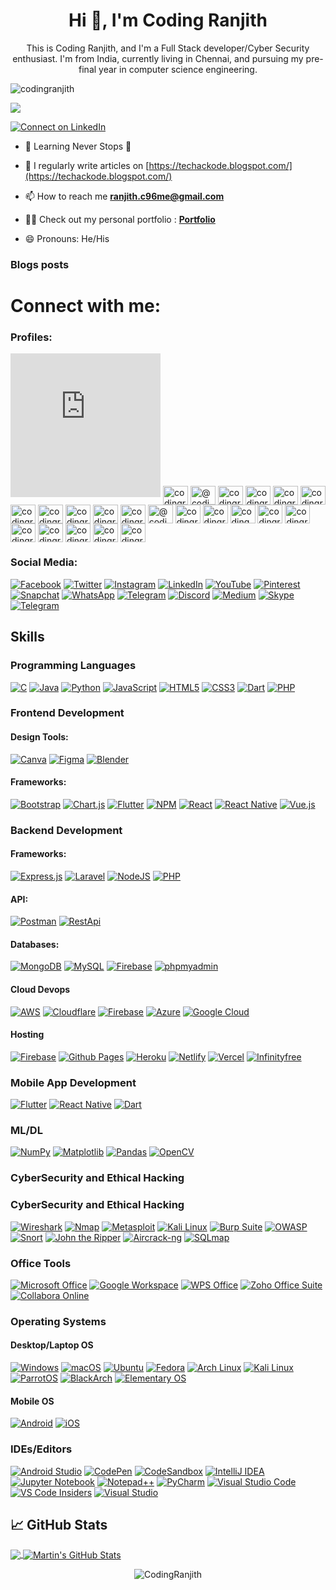 <h1 align="center">Hi 👋, I'm Coding Ranjith</h1>
<div align="center"> 
  This is Coding Ranjith, and I'm a Full Stack developer/Cyber Security enthusiast. I'm from India, currently living in Chennai, and pursuing my pre-final year in computer science engineering.
</div>

<p align="left"> <img src="https://komarev.com/ghpvc/?username=codingranjith&label=Profile%20views&color=0e75b6&style=flat" alt="codingranjith" /> </p>

[![](https://github-profile-trophy.vercel.app/?username=codingranjith&theme=onedark)](https://github.com/ryo-ma/github-profile-trophy)

<p align="left"> <a href="linkedin.com/in/coding-ranjith-97b6ab238" target="_blank"><img src="https://img.shields.io/badge/Connect%20on%20LinkedIn-0077B5?style=for-the-badge&logo=linkedin&logoColor=white" alt="Connect on LinkedIn" /></a> </p>


- 🌱 Learning Never Stops 🚀

- 📝 I regularly write articles on [https://techackode.blogspot.com/](https://techackode.blogspot.com/)

- 📫 How to reach me **ranjith.c96me@gmail.com**

- 👨‍💻 Check out my personal portfolio : **<a href="https://codingranjith.github.io/" target="_blank">Portfolio</a>**

- 😄 Pronouns: He/His

### Blogs posts
<!-- BLOG-POST-LIST:START -->
<!-- BLOG-POST-LIST:END -->

<h1 align="left">Connect with me:</h1>

### Profiles:

<p align="left">

<iframe src="https://hackerrank-badge.herokuapp.com/CodingRanjith" style="border: 0; height: 230px; width: 240px; overflow:hidden;" scrolling="no" frameBorder="0"></iframe>
<a href="https://codepen.io/codingranjith" target="blank"><img align="center" src="https://raw.githubusercontent.com/rahuldkjain/github-profile-readme-generator/master/src/images/icons/Social/codepen.svg" alt="codingranjith" height="30" width="40" /></a>
<a href="https://dev.to/@codingranjith" target="blank"><img align="center" src="https://raw.githubusercontent.com/rahuldkjain/github-profile-readme-generator/master/src/images/icons/Social/devto.svg" alt="@codingranjith" height="30" width="40" /></a>
<a href="https://twitter.com/codingranjith" target="blank"><img align="center" src="https://raw.githubusercontent.com/rahuldkjain/github-profile-readme-generator/master/src/images/icons/Social/twitter.svg" alt="codingranjith" height="30" width="40" /></a>
<a href="https://linkedin.com/in/codingranjith" target="blank"><img align="center" src="https://raw.githubusercontent.com/rahuldkjain/github-profile-readme-generator/master/src/images/icons/Social/linked-in-alt.svg" alt="codingranjith" height="30" width="40" /></a>
<a href="https://stackoverflow.com/users/codingranjith" target="blank"><img align="center" src="https://raw.githubusercontent.com/rahuldkjain/github-profile-readme-generator/master/src/images/icons/Social/stack-overflow.svg" alt="codingranjith" height="30" width="40" /></a>
<a href="https://kaggle.com/codingranjith" target="blank"><img align="center" src="https://raw.githubusercontent.com/rahuldkjain/github-profile-readme-generator/master/src/images/icons/Social/kaggle.svg" alt="codingranjith" height="30" width="40" /></a>
<a href="https://fb.com/codingranjith" target="blank"><img align="center" src="https://raw.githubusercontent.com/rahuldkjain/github-profile-readme-generator/master/src/images/icons/Social/facebook.svg" alt="codingranjith" height="30" width="40" /></a>
<a href="https://instagram.com/codingranjith" target="blank"><img align="center" src="https://raw.githubusercontent.com/rahuldkjain/github-profile-readme-generator/master/src/images/icons/Social/instagram.svg" alt="codingranjith" height="30" width="40" /></a>
<a href="https://dribbble.com/codingranjith" target="blank"><img align="center" src="https://raw.githubusercontent.com/rahuldkjain/github-profile-readme-generator/master/src/images/icons/Social/dribbble.svg" alt="codingranjith" height="30" width="40" /></a>
<a href="https://www.behance.net/codingranjith" target="blank"><img align="center" src="https://raw.githubusercontent.com/rahuldkjain/github-profile-readme-generator/master/src/images/icons/Social/behance.svg" alt="codingranjith" height="30" width="40" /></a>
<a href="https://hashnode.com/codingranjith" target="blank"><img align="center" src="https://raw.githubusercontent.com/rahuldkjain/github-profile-readme-generator/master/src/images/icons/Social/hashnode.svg" alt="codingranjith" height="30" width="40" /></a>
<a href="https://medium.com/@codingranjith" target="blank"><img align="center" src="https://raw.githubusercontent.com/rahuldkjain/github-profile-readme-generator/master/src/images/icons/Social/medium.svg" alt="@codingranjith" height="30" width="40" /></a>
<a href="https://www.youtube.com/c/codingranjith" target="blank"><img align="center" src="https://raw.githubusercontent.com/rahuldkjain/github-profile-readme-generator/master/src/images/icons/Social/youtube.svg" alt="codingranjith" height="30" width="40" /></a>
<a href="https://www.codechef.com/users/codingranjith" target="blank"><img align="center" src="https://cdn.jsdelivr.net/npm/simple-icons@3.1.0/icons/codechef.svg" alt="codingranjith" height="30" width="40" /></a>
<a href="https://www.hackerrank.com/coding_ranjith" target="blank"><img align="center" src="https://raw.githubusercontent.com/rahuldkjain/github-profile-readme-generator/master/src/images/icons/Social/hackerrank.svg" alt="coding_ranjith" height="30" width="40" /></a>
<a href="https://codeforces.com/profile/codingranjith" target="blank"><img align="center" src="https://raw.githubusercontent.com/rahuldkjain/github-profile-readme-generator/master/src/images/icons/Social/codeforces.svg" alt="codingranjith" height="30" width="40" /></a>
<a href="https://www.leetcode.com/codingranjith" target="blank"><img align="center" src="https://raw.githubusercontent.com/rahuldkjain/github-profile-readme-generator/master/src/images/icons/Social/leet-code.svg" alt="codingranjith" height="30" width="40" /></a>
<a href="https://www.hackerearth.com/codingranjith" target="blank"><img align="center" src="https://raw.githubusercontent.com/rahuldkjain/github-profile-readme-generator/master/src/images/icons/Social/hackerearth.svg" alt="codingranjith" height="30" width="40" /></a>
<a href="https://auth.geeksforgeeks.org/user/codingranjith" target="blank"><img align="center" src="https://raw.githubusercontent.com/rahuldkjain/github-profile-readme-generator/master/src/images/icons/Social/geeks-for-geeks.svg" alt="codingranjith" height="30" width="40" /></a>
<a href="https://www.topcoder.com/members/codingranjith" target="blank"><img align="center" src="https://raw.githubusercontent.com/rahuldkjain/github-profile-readme-generator/master/src/images/icons/Social/topcoder.svg" alt="codingranjith" height="30" width="40" /></a>
<a href="https://discord.gg/codingranjith" target="blank"><img align="center" src="https://raw.githubusercontent.com/rahuldkjain/github-profile-readme-generator/master/src/images/icons/Social/discord.svg" alt="codingranjith" height="30" width="40" /></a>
<a href="/codingranjith" target="blank"><img align="center" src="https://raw.githubusercontent.com/rahuldkjain/github-profile-readme-generator/master/src/images/icons/Social/rss.svg" alt="codingranjith" height="30" width="40" /></a>
</p>

### Social Media:

[![Facebook](https://img.shields.io/badge/Facebook-1877F2?style=for-the-badge&logo=facebook&logoColor=white)](https://www.facebook.com/)
[![Twitter](https://img.shields.io/badge/Twitter-1DA1F2?style=for-the-badge&logo=twitter&logoColor=white)](https://twitter.com/)
[![Instagram](https://img.shields.io/badge/Instagram-E4405F?style=for-the-badge&logo=instagram&logoColor=white)](https://www.instagram.com/)
[![LinkedIn](https://img.shields.io/badge/LinkedIn-0077B5?style=for-the-badge&logo=linkedin&logoColor=white)](https://www.linkedin.com/)
[![YouTube](https://img.shields.io/badge/YouTube-FF0000?style=for-the-badge&logo=youtube&logoColor=white)](https://www.youtube.com/)
[![Pinterest](https://img.shields.io/badge/Pinterest-E60023?style=for-the-badge&logo=pinterest&logoColor=white)](https://www.pinterest.com/)
[![Snapchat](https://img.shields.io/badge/Snapchat-FFFC00?style=for-the-badge&logo=snapchat&logoColor=white)](https://www.snapchat.com/)
[![WhatsApp](https://img.shields.io/badge/WhatsApp-25D366?style=for-the-badge&logo=whatsapp&logoColor=white)](https://www.whatsapp.com/)
[![Telegram](https://img.shields.io/badge/Telegram-2CA5E0?style=for-the-badge&logo=telegram&logoColor=white)](https://telegram.org/)
[![Discord](https://img.shields.io/badge/Discord-5865F2?style=for-the-badge&logo=discord&logoColor=white)](https://discord.com/)
[![Medium](https://img.shields.io/badge/Medium-12100E?style=for-the-badge&logo=medium&logoColor=white)](https://medium.com/)
[![Skype](https://img.shields.io/badge/Skype-00AFF0?style=for-the-badge&logo=skype&logoColor=white)](https://www.skype.com/)
[![Telegram](https://img.shields.io/badge/Telegram-2CA5E0?style=for-the-badge&logo=telegram&logoColor=white)](https://telegram.org/)



## Skills

### Programming Languages

[![C](https://img.shields.io/badge/C-00599C?style=for-the-badge&logo=c&logoColor=white)](https://en.wikipedia.org/wiki/C_(programming_language))
[![Java](https://img.shields.io/badge/Java-ED8B00?style=for-the-badge&logo=java&logoColor=white)](https://www.java.com/)
[![Python](https://img.shields.io/badge/Python-3670A0?style=for-the-badge&logo=python&logoColor=ffdd54)](https://www.python.org/)
[![JavaScript](https://img.shields.io/badge/JavaScript-323330?style=for-the-badge&logo=javascript&logoColor=F7DF1E)](https://developer.mozilla.org/en-US/docs/Web/JavaScript)
[![HTML5](https://img.shields.io/badge/HTML5-E34F26?style=for-the-badge&logo=html5&logoColor=white)](https://developer.mozilla.org/en-US/docs/Web/Guide/HTML/HTML5)
[![CSS3](https://img.shields.io/badge/CSS3-1572B6?style=for-the-badge&logo=css3&logoColor=white)](https://developer.mozilla.org/en-US/docs/Web/CSS)
[![Dart](https://img.shields.io/badge/Dart-0175C2?style=for-the-badge&logo=dart&logoColor=white)](https://dart.dev/)
[![PHP](https://img.shields.io/badge/PHP-777BB4?style=for-the-badge&logo=php&logoColor=white)](https://www.php.net/)

### Frontend Development 

#### Design Tools: 

[![Canva](https://img.shields.io/badge/Canva-%2300C4CC.svg?style=for-the-badge&logo=Canva&logoColor=white)](https://www.canva.com/)
[![Figma](https://img.shields.io/badge/figma-%23F24E1E.svg?style=for-the-badge&logo=figma&logoColor=white)](https://www.figma.com/)
[![Blender](https://img.shields.io/badge/blender-%23F5792A.svg?style=for-the-badge&logo=blender&logoColor=white)](https://www.blender.org/)

#### Frameworks:

[![Bootstrap](https://img.shields.io/badge/bootstrap-%238511FA.svg?style=for-the-badge&logo=bootstrap&logoColor=white)](https://getbootstrap.com/)
[![Chart.js](https://img.shields.io/badge/chart.js-F5788D.svg?style=for-the-badge&logo=chart.js&logoColor=white)](https://www.chartjs.org/)
[![Flutter](https://img.shields.io/badge/Flutter-%2302569B.svg?style=for-the-badge&logo=Flutter&logoColor=white)](https://flutter.dev/)
[![NPM](https://img.shields.io/badge/NPM-%23CB3837.svg?style=for-the-badge&logo=npm&logoColor=white)](https://www.npmjs.com/)
[![React](https://img.shields.io/badge/react-%2320232a.svg?style=for-the-badge&logo=react&logoColor=%2361DAFB)](https://reactjs.org/)
[![React Native](https://img.shields.io/badge/react_native-%2320232a.svg?style=for-the-badge&logo=react&logoColor=%2361DAFB)](https://reactnative.dev/)
[![Vue.js](https://img.shields.io/badge/vuejs-%2335495e.svg?style=for-the-badge&logo=vuedotjs&logoColor=%234FC08D)](https://vuejs.org/)

### Backend Development

#### Frameworks:

[![Express.js](https://img.shields.io/badge/express.js-%23404d59.svg?style=for-the-badge&logo=express&logoColor=%2361DAFB)]()
[![Laravel](https://img.shields.io/badge/laravel-%23FF2D20.svg?style=for-the-badge&logo=laravel&logoColor=white)]()
[![NodeJS](https://img.shields.io/badge/node.js-6DA55F?style=for-the-badge&logo=node.js&logoColor=white)]()
[![PHP](https://img.shields.io/badge/php-%23777BB4.svg?style=for-the-badge&logo=php&logoColor=white)]()

#### API:

[![Postman](https://img.shields.io/badge/Postman-FF6C37?style=for-the-badge&logo=postman&logoColor=white)](https://www.postman.com/)
[![RestApi](https://img.shields.io/badge/RestApi-%230769AD.svg?style=for-the-badge&logo=restapi&logoColor=white)](https://en.wikipedia.org/wiki/Representational_state_transfer)

#### Databases:

[![MongoDB](https://img.shields.io/badge/MongoDB-%234ea94b.svg?style=for-the-badge&logo=mongodb&logoColor=white)](https://www.mongodb.com/)
[![MySQL](https://img.shields.io/badge/mysql-4479A1.svg?style=for-the-badge&logo=mysql&logoColor=white)](https://www.mysql.com/)
[![Firebase](https://img.shields.io/badge/firebase-a08021?style=for-the-badge&logo=firebase&logoColor=ffcd34)](https://firebase.google.com/)
[![phpmyadmin](https://img.shields.io/badge/phpmyadmin-%234ea94b.svg?style=for-the-badge&logo=phpmyadmin&logoColor=white)](https://www.phpmyadmin.net/)

#### Cloud Devops

[![AWS](https://img.shields.io/badge/AWS-%23FF9900.svg?style=for-the-badge&logo=amazon-aws&logoColor=white)](https://aws.amazon.com/)
[![Cloudflare](https://img.shields.io/badge/Cloudflare-F38020?style=for-the-badge&logo=Cloudflare&logoColor=white)](https://www.cloudflare.com/)
[![Firebase](https://img.shields.io/badge/firebase-%23039BE5.svg?style=for-the-badge&logo=firebase)](https://firebase.google.com/)
[![Azure](https://img.shields.io/badge/azure-%230072C6.svg?style=for-the-badge&logo=microsoftazure&logoColor=white)](https://azure.microsoft.com/)
[![Google Cloud](https://img.shields.io/badge/GoogleCloud-%234285F4.svg?style=for-the-badge&logo=google-cloud&logoColor=white)](https://cloud.google.com/)

#### Hosting 

[![Firebase](https://img.shields.io/badge/firebase-%23039BE5.svg?style=for-the-badge&logo=firebase)](https://firebase.google.com/)
[![Github Pages](https://img.shields.io/badge/github%20pages-121013?style=for-the-badge&logo=github&logoColor=white)](https://pages.github.com/)
[![Heroku](https://img.shields.io/badge/heroku-%23430098.svg?style=for-the-badge&logo=heroku&logoColor=white)](https://www.heroku.com/)
[![Netlify](https://img.shields.io/badge/netlify-%23000000.svg?style=for-the-badge&logo=netlify&logoColor=#00C7B7)](https://www.netlify.com/)
[![Vercel](https://img.shields.io/badge/vercel-%23000000.svg?style=for-the-badge&logo=vercel&logoColor=white)](https://vercel.com/)
[![Infinityfree](https://img.shields.io/badge/infinityfree-%231AC6FF.svg?style=for-the-badge&logo=Infinityfree&logoColor=white)](https://infinityfree.net/)

### Mobile App Development

[![Flutter](https://img.shields.io/badge/Flutter-%2302569B.svg?style=for-the-badge&logo=Flutter&logoColor=white)](https://flutter.dev/)
[![React Native](https://img.shields.io/badge/react_native-%2320232a.svg?style=for-the-badge&logo=react&logoColor=%2361DAFB)](https://reactnative.dev/)
[![Dart](https://img.shields.io/badge/Dart-0175C2?style=for-the-badge&logo=dart&logoColor=white)](https://dart.dev/)

### ML/DL

[![NumPy](https://img.shields.io/badge/numpy-%23013243.svg?style=for-the-badge&logo=numpy&logoColor=white)](https://numpy.org/)
[![Matplotlib](https://img.shields.io/badge/Matplotlib-%23ffffff.svg?style=for-the-badge&logo=Matplotlib&logoColor=black)](https://matplotlib.org/)
[![Pandas](https://img.shields.io/badge/pandas-%23150458.svg?style=for-the-badge&logo=pandas&logoColor=white)](https://pandas.pydata.org/)
[![OpenCV](https://img.shields.io/badge/opencv-%23white.svg?style=for-the-badge&logo=opencv&logoColor=white)](https://opencv.org/)

### CyberSecurity and Ethical Hacking 

### CyberSecurity and Ethical Hacking 

[![Wireshark](https://img.shields.io/badge/Wireshark-1679A7?style=for-the-badge&logo=wireshark&logoColor=white)](https://www.wireshark.org/)
[![Nmap](https://img.shields.io/badge/Nmap-%23E9560D.svg?style=for-the-badge&logo=nmap&logoColor=white)](https://nmap.org/)
[![Metasploit](https://img.shields.io/badge/Metasploit-%230A0A0A.svg?style=for-the-badge&logo=metasploit&logoColor=red)](https://www.metasploit.com/)
[![Kali Linux](https://img.shields.io/badge/Kali%20Linux-557C94?style=for-the-badge&logo=kalilinux&logoColor=white)](https://www.kali.org/)
[![Burp Suite](https://img.shields.io/badge/Burp%20Suite-%23FF9E2A.svg?style=for-the-badge&logo=burpsuite&logoColor=red)](https://portswigger.net/burp)
[![OWASP](https://img.shields.io/badge/OWASP-%234A8C3B.svg?style=for-the-badge&logo=owasp&logoColor=white)](https://owasp.org/)
[![Snort](https://img.shields.io/badge/Snort-%23F37626.svg?style=for-the-badge&logo=snort&logoColor=black)](https://www.snort.org/)
[![John the Ripper](https://img.shields.io/badge/John%20the%20Ripper-0AC918?style=for-the-badge&logo=johntheripper&logoColor=white)](https://www.openwall.com/john/)
[![Aircrack-ng](https://img.shields.io/badge/Aircrack--ng-8C0000?style=for-the-badge&logo=aircrack-ng&logoColor=white)](https://www.aircrack-ng.org/)
[![SQLmap](https://img.shields.io/badge/SQLmap-%232D2D2D.svg?style=for-the-badge&logo=sqlmap&logoColor=white)](http://sqlmap.org/)


### Office Tools

[![Microsoft Office](https://img.shields.io/badge/Microsoft_Office-D83B01?style=for-the-badge&logo=microsoft-office&logoColor=white)](https://www.microsoft.com/en-us/microsoft-365)
[![Google Workspace](https://img.shields.io/badge/Google_Workspace-4285F4?style=for-the-badge&logo=google&logoColor=white)](https://workspace.google.com/)
[![WPS Office](https://img.shields.io/badge/WPS_Office-FFFFFF?style=for-the-badge&logo=wps&logoColor=blue)](https://www.wps.com/)
[![Zoho Office Suite](https://img.shields.io/badge/Zoho_Office_Suite-FFD400?style=for-the-badge&logo=zoho&logoColor=white)](https://www.zoho.com/docs/)
[![Collabora Online](https://img.shields.io/badge/Collabora_Online-0078D4?style=for-the-badge&logo=libreoffice&logoColor=white)](https://www.collaboraoffice.com/)

### Operating Systems

#### Desktop/Laptop OS
[![Windows](https://img.shields.io/badge/Windows-0078D6?style=for-the-badge&logo=windows&logoColor=white)](https://www.microsoft.com/en-us/windows)
[![macOS](https://img.shields.io/badge/macOS-000000?style=for-the-badge&logo=apple&logoColor=white)](https://www.apple.com/macos)
[![Ubuntu](https://img.shields.io/badge/Ubuntu-E95420?style=for-the-badge&logo=ubuntu&logoColor=white)](https://ubuntu.com/)
[![Fedora](https://img.shields.io/badge/Fedora-294172?style=for-the-badge&logo=fedora&logoColor=white)](https://getfedora.org/)
[![Arch Linux](https://img.shields.io/badge/Arch_Linux-1793D1?style=for-the-badge&logo=arch-linux&logoColor=white)](https://www.archlinux.org/)
[![Kali Linux](https://img.shields.io/badge/Kali_Linux-557C94?style=for-the-badge&logo=kalilinux&logoColor=white)](https://www.kali.org/)
[![ParrotOS](https://img.shields.io/badge/ParrotOS-339933?style=for-the-badge&logo=parrot&logoColor=white)](https://www.parrotsec.org/)
[![BlackArch](https://img.shields.io/badge/BlackArch-000000?style=for-the-badge&logo=arch-linux&logoColor=white)](https://blackarch.org/)
[![Elementary OS](https://img.shields.io/badge/Elementary_OS-64BAFF?style=for-the-badge&logo=elementary&logoColor=white)](https://elementary.io/)

#### Mobile OS
[![Android](https://img.shields.io/badge/Android-3DDC84?style=for-the-badge&logo=android&logoColor=white)](https://www.android.com/)
[![iOS](https://img.shields.io/badge/iOS-000000?style=for-the-badge&logo=ios&logoColor=white)](https://www.apple.com/ios/ios-15/)

### IDEs/Editors

[![Android Studio](https://img.shields.io/badge/android%20studio-346ac1?style=for-the-badge&logo=android%20studio&logoColor=white)](https://developer.android.com/studio)
[![CodePen](https://img.shields.io/badge/CodePen-white?style=for-the-badge&logo=codepen&logoColor=black)](https://codepen.io/)
[![CodeSandbox](https://img.shields.io/badge/Codesandbox-040404?style=for-the-badge&logo=codesandbox&logoColor=DBDBDB)](https://codesandbox.io/)
[![IntelliJ IDEA](https://img.shields.io/badge/IntelliJIDEA-000000.svg?style=for-the-badge&logo=intellij-idea&logoColor=white)](https://www.jetbrains.com/idea/)
[![Jupyter Notebook](https://img.shields.io/badge/jupyter-%23FA0F00.svg?style=for-the-badge&logo=jupyter&logoColor=white)](https://jupyter.org/)
[![Notepad++](https://img.shields.io/badge/Notepad++-90E59A.svg?style=for-the-badge&logo=notepad%2b%2b&logoColor=black)](https://notepad-plus-plus.org/)
[![PyCharm](https://img.shields.io/badge/pycharm-143?style=for-the-badge&logo=pycharm&logoColor=black&color=black&labelColor=green)](https://www.jetbrains.com/pycharm/)
[![Visual Studio Code](https://img.shields.io/badge/Visual%20Studio%20Code-0078d7.svg?style=for-the-badge&logo=visual-studio-code&logoColor=white)](https://code.visualstudio.com/)
[![VS Code Insiders](https://img.shields.io/badge/VS%20Code%20Insiders-35b393.svg?style=for-the-badge&logo=visual-studio-code&logoColor=white)](https://code.visualstudio.com/insiders)
[![Visual Studio](https://img.shields.io/badge/Visual%20Studio-5C2D91.svg?style=for-the-badge&logo=visual-studio&logoColor=white)](https://visualstudio.microsoft.com/)


## &#x1f4c8; GitHub Stats

<a href="https://github.com/CodingRanjith">
  <img align="center" src="https://github-readme-stats.vercel.app/api/top-langs/?username=CodingRanjith&title_color=ffffff&text_color=c9cacc&icon_color=2bbc8a&bg_color=1d1f21&langs_count=4" />
</a>
<a href="https://github.com/CodingRanjith">
  <img align="center" src="https://github-readme-stats.vercel.app/api?username=CodingRanjith&show_icons=true&line_height=27&count_private=true&title_color=ffffff&text_color=c9cacc&icon_color=2bbc8a&bg_color=1d1f21" alt="Martin's GitHub Stats" />
</a>

<div align="center">
<p><img align="center" src="https://github-readme-streak-stats.herokuapp.com/?user=CodingRanjith&theme=dark" alt="CodingRanjith" /></p>
  </div>
